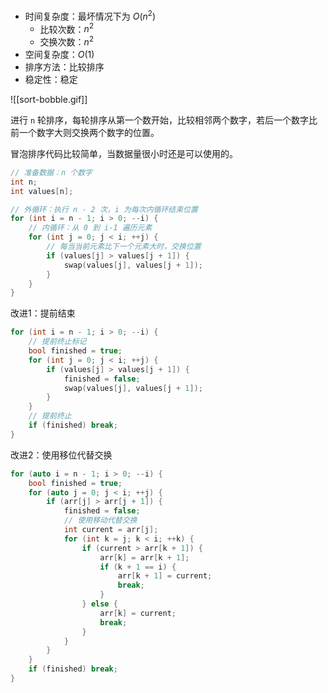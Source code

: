 - 时间复杂度：最坏情况下为 $O(n^2)$
	- 比较次数：$n^2$
	- 交换次数：$n^2$
- 空间复杂度：$O(1)$
- 排序方法：比较排序
- 稳定性：稳定

![[sort-bobble.gif]]

进行 `n` 轮排序，每轮排序从第一个数开始，比较相邻两个数字，若后一个数字比前一个数字大则交换两个数字的位置。

冒泡排序代码比较简单，当数据量很小时还是可以使用的。

```c++
// 准备数据：n 个数字
int n;
int values[n];

// 外循环：执行 n - 2 次，i 为每次内循环结束位置
for (int i = n - 1; i > 0; --i) {
    // 内循环：从 0 到 i-1 遍历元素
    for (int j = 0; j < i; ++j) {
        // 每当当前元素比下一个元素大时，交换位置
        if (values[j] > values[j + 1]) {
            swap(values[j], values[j + 1]);
        }
    }
}
```

改进1：提前结束

```c++
for (int i = n - 1; i > 0; --i) {
    // 提前终止标记
    bool finished = true;
    for (int j = 0; j < i; ++j) {
        if (values[j] > values[j + 1]) {
            finished = false;
            swap(values[j], values[j + 1]);
        }
    }
    // 提前终止
    if (finished) break;
}
```

改进2：使用移位代替交换

```c++
for (auto i = n - 1; i > 0; --i) {  
    bool finished = true;  
    for (auto j = 0; j < i; ++j) {  
        if (arr[j] > arr[j + 1]) {  
            finished = false;  
            // 使用移动代替交换
            int current = arr[j];  
            for (int k = j; k < i; ++k) {  
                if (current > arr[k + 1]) {  
                    arr[k] = arr[k + 1];  
                    if (k + 1 == i) {  
                        arr[k + 1] = current;  
                        break;  
                    }  
                } else {  
                    arr[k] = current;  
                    break;  
                }  
            }  
        }  
    }  
    if (finished) break;  
}
```